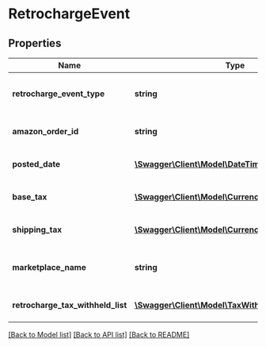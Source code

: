 # RetrochargeEvent

## Properties
Name | Type | Description | Notes
------------ | ------------- | ------------- | -------------
**retrocharge_event_type** | **string** | The type of event.  Possible values:  * Retrocharge  * RetrochargeReversal | [optional] 
**amazon_order_id** | **string** | An Amazon-defined identifier for an order. | [optional] 
**posted_date** | [**\Swagger\Client\Model\\DateTime**](\DateTime.md) | The date and time when the financial event was posted. | [optional] 
**base_tax** | [**\Swagger\Client\Model\Currency**](Currency.md) | The base tax associated with the retrocharge event. | [optional] 
**shipping_tax** | [**\Swagger\Client\Model\Currency**](Currency.md) | The shipping tax associated with the retrocharge event. | [optional] 
**marketplace_name** | **string** | The name of the marketplace where the retrocharge event occurred. | [optional] 
**retrocharge_tax_withheld_list** | [**\Swagger\Client\Model\TaxWithheldComponentList**](TaxWithheldComponentList.md) | A list of information about taxes withheld. | [optional] 

[[Back to Model list]](../README.md#documentation-for-models) [[Back to API list]](../README.md#documentation-for-api-endpoints) [[Back to README]](../README.md)


